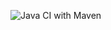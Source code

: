 ![Java CI with Maven](https://github.com/eliseeaster/yatzy_elise/workflows/Java%20CI%20with%20Maven/badge.svg)